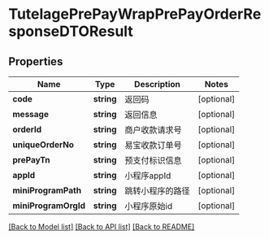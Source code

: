 # TutelagePrePayWrapPrePayOrderResponseDTOResult

## Properties
Name | Type | Description | Notes
------------ | ------------- | ------------- | -------------
**code** | **string** | 返回码 | [optional] 
**message** | **string** | 返回信息 | [optional] 
**orderId** | **string** | 商户收款请求号 | [optional] 
**uniqueOrderNo** | **string** | 易宝收款订单号 | [optional] 
**prePayTn** | **string** | 预支付标识信息 | [optional] 
**appId** | **string** | 小程序appId | [optional] 
**miniProgramPath** | **string** | 跳转小程序的路径 | [optional] 
**miniProgramOrgId** | **string** | 小程序原始id | [optional] 

[[Back to Model list]](../README.md#documentation-for-models) [[Back to API list]](../README.md#documentation-for-api-endpoints) [[Back to README]](../README.md)


